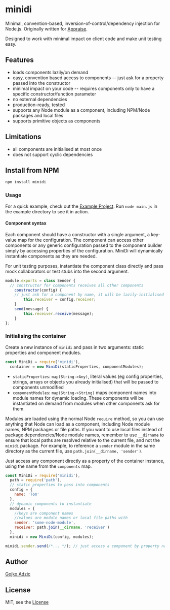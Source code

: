 # minidi

Minimal, convention-based, inversion-of-control/dependency injection for Node.js. Originally written for [Appraise](https://github.com/appraiseqa). 

Designed to work with minimal impact on client code and make unit testing easy. 

## Features

* loads components lazily/on demand
* easy, convention based access to components -- just ask for a property passed into the constructor
* minimal impact on your code -- requires components only to have a specific constructor/function parameter
* no external dependencies
* production-ready, tested
* supports any Node module as a component, including NPM/Node packages and local files
* supports primitive objects as components

## Limitations

* all components are initialised at most once
* does not support cyclic dependencies


## Install from NPM

```bash
npm install minidi
```

### Usage

For a quick example, check out the [Example Project](example). Run `node main.js` in the example directory to see it in action. 

#### Component syntax

Each component should have a constructor with a single argument, a key-value map for the configuration. The component can access other components or any generic configuration passed to the component builder simply by accessing properties of the configuration. MiniDi will dynamically instantiate components as they are needed. 

For unit testing purposes, instantiate the component class directly and pass mock collaborators or test stubs into the second argument.

```js
module.exports = class Sender {
  // constructor for components receives all other components
	constructor(config) { 
    // just ask for a component by name, it will be lazily-initialised if required
		this.receiver = config.receiver; 
	}
	send(message) {
		this.receiver.receive(message);
	}
};
```

### Initialising the container

Create a new instance of `minidi` and pass in two arguments: static properties and component modules.

```js
const MiniDi = require('minidi'),
  container = new MiniDi(staticProperties, componentModules);
```

* `staticProperties`: `map(String->Any)`, literal values (eg config properties, strings, arrays or objects you already initialised) that will be passed to components unmodified
* `componentModules`: `map(String->String)` maps component names into module names for dynamic loading. These components will be instantiated on demand from modules when other components ask for them.

Modules are loaded using the normal Node `require` method, so you can use anything that Node can load as a component, including Node module names, NPM packages or file paths. If you want to use local files instead of package dependencies/Node module names, remember to use `__dirname` to ensure that local paths are resolved relative to the current file, and not the `minidi` package. For example, to reference a `sender` module in the same directory as the current file, use `path.join(__dirname, 'sender')`.

Just access any component directly as a property of the container instance, using the name from the `components` map.

```js
const MiniDi = require('minidi'),
  path = require('path'),
  // static properties to pass into components
  config = { 
    name: 'Tom' 
  },
  // dynamic components to instantiate
  modules = {
    //keys are component names
    //values are module names or local file paths with
    sender: 'some-node-module',
    receiver: path.join(__dirname, 'receiver')
  },
  minidi = new MiniDi(config, modules);

minidi.sender.send(/*... */); // just access a component by property name
```


## Author

[Gojko Adzic](https://gojko.net)

## License

MIT, see the [License](LICENSE)

